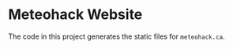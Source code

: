 Meteohack Website
==============

The code in this project generates the static files for `meteohack.ca`.

